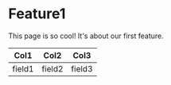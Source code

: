 # Feature1

This page is so cool! It's about our first feature.

|Col1 | Col2 | Col3
|-|-|-|
|field1|field2|field3|
